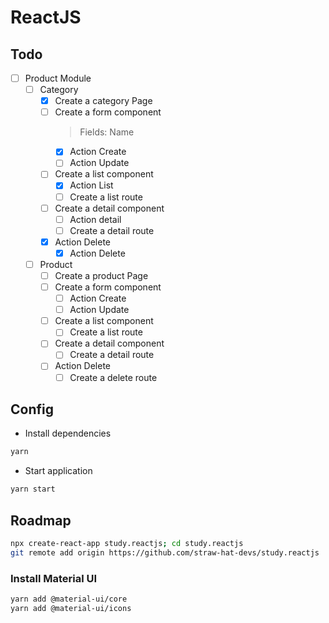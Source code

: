 # ReactJS

## Todo

- [ ] Product Module
  - [ ] Category 
    - [x] Create a category Page
    - [ ] Create a form component
      > Fields: Name
      - [x] Action Create
      - [ ] Action Update
    - [ ] Create a list component
      - [x] Action List
      - [ ] Create a list route
    - [ ] Create a detail component
      - [ ] Action detail
      - [ ] Create a detail route
    - [x] Action Delete
      - [x] Action Delete
  - [ ] Product
    - [ ] Create a product Page
    - [ ] Create a form component
      - [ ] Action Create
      - [ ] Action Update
    - [ ] Create a list component
      - [ ] Create a list route
    - [ ] Create a detail component
      - [ ] Create a detail route
    - [ ] Action Delete
      - [ ] Create a delete route

## Config

- Install dependencies

```sh
yarn
```

- Start application

```sh
yarn start
```

## Roadmap

```sh
npx create-react-app study.reactjs; cd study.reactjs
git remote add origin https://github.com/straw-hat-devs/study.reactjs
```

### Install Material UI

```sh
yarn add @material-ui/core
yarn add @material-ui/icons
``` 


